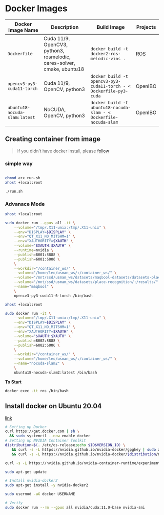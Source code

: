 # Docker Images

Docker Image Name | Description | Build Image | Projects
---------|----------|---------|--------
`Dockerfile` | Cuda 11/9, OpenCV3, python3, rosmelodic, ceres-solver, cmake, ubuntu18 | `docker build -t docker2-ros-melodic-vins .` | [ROS](http://wiki.ros.org/docker/Tutorials/Docker)
`opencv3-py3-cuda11-torch` | Cuda 11/9, OpenCV, python3 | `docker build -t opencv3-py3-cuda11-torch - < Dockerfile-py3-cuda` | OpenIBO 
`ubuntu18-nocuda-slam:latest` | NoCUDA, OpenCV, python3 | `docker build -t ubuntu18-nocuda-slam - < Dockerfile-nocuda-slam` | OpenIBO 


## Creating container from image

> If you didn't have docker install, please [follow](#install-docker-on-ubuntu-2004) 

### simple way

```sh

chmod a+x run.sh
xhost +local:root

./run.sh
```

### Advanace Mode

```sh
xhost +local:root

sudo docker run --gpus all -it \
    --volume="/tmp/.X11-unix:/tmp/.X11-unix" \
    --env="DISPLAY=$DISPLAY" \
    --env="QT_X11_NO_MITSHM=1" \
    --env="XAUTHORITY=$XAUTH" \
    --volume="$XAUTH:$XAUTH" \
    --runtime=nvidia \
    --publish=8001:8888 \
    --publish=6001:6006 \
    \
    --workdir="/container_ws/" \
    --volume="/home/leo/usman_ws/:/container_ws/" \
    --volume="/mnt/ssd/usman_ws/datasets/maqbool-datasets/datasets-place-recognition/:/dataset/" \
    --volume="/mnt/ssd/usman_ws/datasets/place-recognition/:/results/" \
    --name="maqbool" \
    \
    opencv3-py3-cuda11-6-torch /bin/bash

xhost +local:root

sudo docker run -it \
    --volume="/tmp/.X11-unix:/tmp/.X11-unix" \
    --env="DISPLAY=$DISPLAY" \
    --env="QT_X11_NO_MITSHM=1" \
    --env="XAUTHORITY=$XAUTH" \
    --volume="$XAUTH:$XAUTH" \
    --publish=8002:8888 \
    --publish=6002:6006 \
    \
    --workdir="/container_ws/" \
    --volume="/home/leo/usman_ws/:/container_ws/" \
    --name="nocuda-slam2" \
    \
    ubuntu18-nocuda-slam2:latest /bin/bash
```

**To Start**
```sh
docker exec -it ros /bin/bash
```

## Install docker on Ubuntu 20.04
[link](https://docs.nvidia.com/datacenter/cloud-native/container-toolkit/install-guide.html)

```sh
# Setting up Docker
curl https://get.docker.com | sh \
  && sudo systemctl --now enable docker
# Setting up NVIDIA Container Toolkit
distribution=$(. /etc/os-release;echo $ID$VERSION_ID) \
   && curl -s -L https://nvidia.github.io/nvidia-docker/gpgkey | sudo apt-key add - \
   && curl -s -L https://nvidia.github.io/nvidia-docker/$distribution/nvidia-docker.list | sudo tee /etc/apt/sources.list.d/nvidia-docker.list

curl -s -L https://nvidia.github.io/nvidia-container-runtime/experimental/$distribution/nvidia-container-runtime.list | sudo tee /etc/apt/sources.list.d/nvidia-container-runtime.list

sudo apt-get update

# Install nvidia-docker2
sudo apt-get install -y nvidia-docker2

sudo usermod -aG docker USERNAME

# Verify
sudo docker run --rm --gpus all nvidia/cuda:11.0-base nvidia-smi
```
